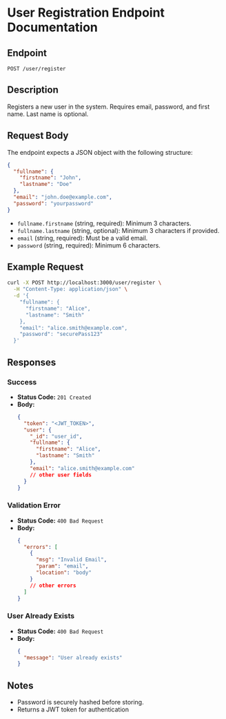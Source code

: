 # User Registration Endpoint Documentation

## Endpoint

`POST /user/register`

## Description

Registers a new user in the system. Requires email, password, and first name. Last name is optional.

## Request Body

The endpoint expects a JSON object with the following structure:

```json
{
  "fullname": {
    "firstname": "John",
    "lastname": "Doe"
  },
  "email": "john.doe@example.com",
  "password": "yourpassword"
}
```

- `fullname.firstname` (string, required): Minimum 3 characters.
- `fullname.lastname` (string, optional): Minimum 3 characters if provided.
- `email` (string, required): Must be a valid email.
- `password` (string, required): Minimum 6 characters.

## Example Request

```bash
curl -X POST http://localhost:3000/user/register \
  -H "Content-Type: application/json" \
  -d '{
    "fullname": {
      "firstname": "Alice",
      "lastname": "Smith"
    },
    "email": "alice.smith@example.com",
    "password": "securePass123"
  }'
```

## Responses

### Success

- **Status Code:** `201 Created`
- **Body:**
  ```json
  {
    "token": "<JWT_TOKEN>",
    "user": {
      "_id": "user_id",
      "fullname": {
        "firstname": "Alice",
        "lastname": "Smith"
      },
      "email": "alice.smith@example.com"
      // other user fields
    }
  }
  ```

### Validation Error

- **Status Code:** `400 Bad Request`
- **Body:**
  ```json
  {
    "errors": [
      {
        "msg": "Invalid Email",
        "param": "email",
        "location": "body"
      }
      // other errors
    ]
  }
  ```

### User Already Exists

- **Status Code:** `400 Bad Request`
- **Body:**
  ```json
  {
    "message": "User already exists"
  }
  ```

## Notes

- Password is securely hashed before storing.
- Returns a JWT token for authentication